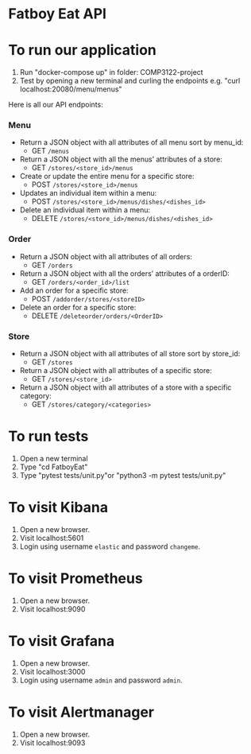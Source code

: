 # Fatboy Eat API

# To run our application
1.  Run "docker-compose up" in folder: COMP3122-project
2.  Test by opening a new terminal and curling the endpoints e.g. "curl localhost:20080/menu/menus"


Here is all our API endpoints:
### Menu 
- Return a JSON object with all attributes of all menu sort by menu_id:
    - GET ``/menus`` 
- Return a JSON object with all the menus’ attributes of a store:
    - GET ``/stores/<store_id>/menus`` 
- Create or update the entire menu for a specific store:
    - POST ``/stores/<store_id>/menus`` 
- Updates an individual item within a menu:
    - POST ``/stores/<store_id>/menus/dishes/<dishes_id>``
- Delete an individual item within a menu:
    - DELETE ``/stores/<store_id>/menus/dishes/<dishes_id>``

### Order 
- Return a JSON object with all attributes of all orders:
    - GET ``/orders``
- Return a JSON object with all the orders’ attributes of a orderID:
    - GET ``/orders/<order_id>/list``
- Add an order for a specific store:
    - POST ``/addorder/stores/<storeID>``
- Delete an order for a specific store:
    - DELETE ``/deleteorder/orders/<OrderID>``

### Store 
- Return a JSON object with all attributes of all store sort by store_id:
    - GET ``/stores``
- Return a JSON object with all attributes of a specific store:
    - GET ``/stores/<store_id>``
- Return a JSON object with all attributes of a store with a specific category:
    - GET ``/stores/category/<categories>``

# To run tests
1.  Open a new terminal
2.  Type "cd FatboyEat"
3.  Type "pytest tests/unit.py"or "python3 -m pytest tests/unit.py"

# To visit Kibana
1.  Open a new browser.
2.  Visit localhost:5601
3.  Login using username ``elastic`` and password ``changeme``.

# To visit Prometheus
1.  Open a new browser.
2.  Visit localhost:9090

# To visit Grafana
1.  Open a new browser.
2.  Visit localhost:3000
3.  Login using username ``admin`` and password ``admin``.

# To visit Alertmanager
1.  Open a new browser.
2.  Visit localhost:9093
